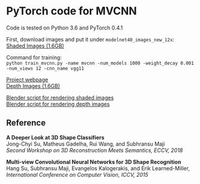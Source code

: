 # PyTorch code for MVCNN  
Code is tested on Python 3.6 and PyTorch 0.4.1

First, download images and put it under ```modelnet40_images_new_12x```:  
[Shaded Images (1.6GB)](http://supermoe.cs.umass.edu/shape_recog/shaded_images.tar.gz)  

Command for training:  
```python train_mvcnn.py -name mvcnn -num_models 1000 -weight_decay 0.001 -num_views 12 -cnn_name vgg11```

  
  

[Project webpage](https://people.cs.umass.edu/~jcsu/papers/shape_recog/)  
[Depth Images (1.6GB)](http://supermoe.cs.umass.edu/shape_recog/depth_images.tar.gz)  

[Blender script for rendering shaded images](http://people.cs.umass.edu/~jcsu/papers/shape_recog/render_shaded_black_bg.blend)  
[Blender script for rendering depth images](http://people.cs.umass.edu/~jcsu/papers/shape_recog/render_depth.blend)  

## Reference
**A Deeper Look at 3D Shape Classifiers**  
Jong-Chyi Su, Matheus Gadelha, Rui Wang, and Subhransu Maji  
*Second Workshop on 3D Reconstruction Meets Semantics, ECCV, 2018*

**Multi-view Convolutional Neural Networks for 3D Shape Recognition**  
Hang Su, Subhransu Maji, Evangelos Kalogerakis, and Erik Learned-Miller,  
*International Conference on Computer Vision, ICCV, 2015*
